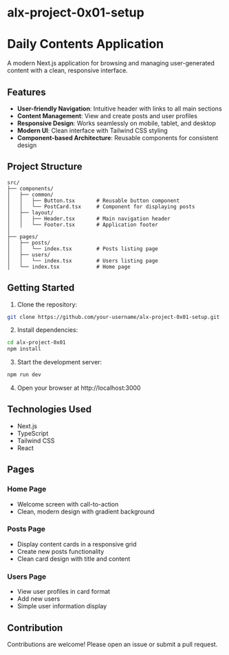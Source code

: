 # alx-project-0x01-setup
# Daily Contents Application

A modern Next.js application for browsing and managing user-generated content with a clean, responsive interface.

## Features

- **User-friendly Navigation**: Intuitive header with links to all main sections
- **Content Management**: View and create posts and user profiles
- **Responsive Design**: Works seamlessly on mobile, tablet, and desktop
- **Modern UI**: Clean interface with Tailwind CSS styling
- **Component-based Architecture**: Reusable components for consistent design

## Project Structure

```
src/
├── components/
│   ├── common/
│   │   ├── Button.tsx       # Reusable button component
│   │   └── PostCard.tsx     # Component for displaying posts
│   ├── layout/
│   │   ├── Header.tsx       # Main navigation header
│   │   └── Footer.tsx       # Application footer
│   
├── pages/
│   ├── posts/
│   │   └── index.tsx        # Posts listing page
│   ├── users/
│   │   └── index.tsx        # Users listing page
│   └── index.tsx            # Home page
```

## Getting Started

1. Clone the repository:
```bash
git clone https://github.com/your-username/alx-project-0x01-setup.git
```

2. Install dependencies:
```bash
cd alx-project-0x01
npm install
```

3. Start the development server:
```bash
npm run dev
```

4. Open your browser at http://localhost:3000

## Technologies Used

- Next.js
- TypeScript
- Tailwind CSS
- React

## Pages

### Home Page
- Welcome screen with call-to-action
- Clean, modern design with gradient background

### Posts Page
- Display content cards in a responsive grid
- Create new posts functionality
- Clean card design with title and content

### Users Page
- View user profiles in card format
- Add new users
- Simple user information display

## Contribution

Contributions are welcome! Please open an issue or submit a pull request.
